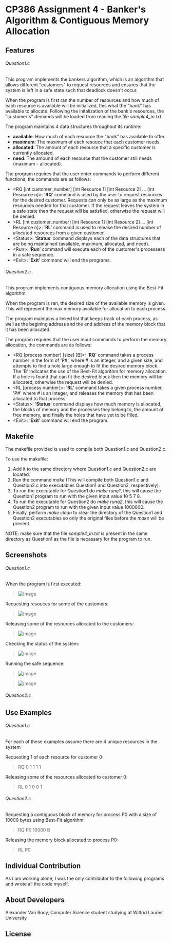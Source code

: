 # CP386 Assignment 4 - Banker's Algorithm & Contiguous Memory Allocation

## Features
###### Question1.c
This program implements the bankers algorithm, which is an algorithm that allows different "customers" to request resources and ensures that the system is left in a safe state such that deadlock doesn't occur. 

When the program is first ran the number of resources and how much of each resource is available will be initialized, this what the "bank" has available to allocate. Following the initalization of the bank's resources, the "customer's" demands will be loaded from reading the file _sample4_in.txt_. 

The program maintains 4 data structures throughout its runtime:
- **available**: How much of each resource the "bank" has available to offer.
- **maximum**: The maximum of each resouce that each customer needs.
- **allocated**: The amount of each resource that a specific customer is currently allocated.
- **need**: The amound of each resource that the customer still needs (maximum - allocated).

The program requires that the user enter commands to perform different functions, the commands are as follows:
- <RQ [int customer_number] [int Resource 1] [int Resource 2] ... [int Resource n]>: '**RQ**' command is used by the user to request resources for the desired customer. Requests can only be as large as the maximum resources needed for that customer. If the request leaves the system in a safe state then the request will be satisfied, otherwise the request will be denied.
- <RL [int customer_number] [int Resource 1] [int Resource 2] ... [int Resource n]>: ‘**RL**’ command is used to release the desired number of allocated resources from a given customer.
- \<Status\>: ‘**Status**’ command displays each of the data structures that are being maintained (available, maximum, allocated, and need).
-  \<Run\>: ‘**Run**’ command will execute each of the customer's processess in a safe sequence. 
- \<Exit\>: '**Exit**' command will end the programs.

###### Question2.c
This program implements contiguous memory allocation using the Best-Fit algorithm. 

When the program is ran, the desired size of the available memory is given. This will represent the max memory available for allocation to each process.

The program maintains a linked list that keeps track of each process, as well as the begining address and the end address of the memory block that it has been allocated.

The program requires that the user input commands to perform the memory allocation, the commands are as follows:
- <RQ [process number] [size] [B]>: '**RQ**' command takes a process number in the form of 'P#', where # is an integer, and a given size, and attempts to find a hole large enough to fit the desired memory block. The 'B' indicates the use of the Best-Fit algorithm for memory allocation. If a hole is found that can fit the desired block then the memory will be allocated, otherwise the request will be denied.
- <RL [process number]>: '**RL**' command takes a given process number, 'P#' where # is an integer, and releases the memory that has been allocated to that process.
- \<Status\>: '**Status**' command displays how much memory is allocated, the blocks of memory and the processes they belong to, the amount of free memory, and finally the holes that have yet to be filled.
- \<Exit\>: '**Exit**' command will end the program.

## Makefile
The makefile provided is used to compile both Question1.c and Question2.c.

To use the makefile: 
1. Add it to the same directory where Question1.c and Question2.c are located.
2. Run the command _make_ (This will compile both Question1.c and Question2.c into executables Question1 and Question2, respectively).
3. To run the executable for Question1 do _make runq1_, this will cause the Question1 program to run with the given input value 10 5 7 8.
4. To run the executable for Question2 do _make runq2_, this will cause the Question2 program to run with the given input value 1000000.
5. Finally, perform _make clean_ to clear the directory of the Question1 and Question2 executables so only the original files before the _make_ will be present.

NOTE: make sure that the file _sample4_in.txt_ is present in the same directory as Question1 as the file is necassary for the program to run.

## Screenshots
###### Question1.c
When the program is first executed:
>![image](https://user-images.githubusercontent.com/96751896/160735890-34abc80f-dc35-4c85-b958-e4debad53319.png)

Requesting resouces for some of the customers:
>![image](https://user-images.githubusercontent.com/96751896/160736147-28ec4e5c-1c8b-47cd-83c1-1bb914f468d7.png)

Releasing some of the resources allocated to the customers:
>![image](https://user-images.githubusercontent.com/96751896/160736444-0ec39a48-a574-4ad1-8d3c-531800d9840b.png)

Checking the status of the system:
>![image](https://user-images.githubusercontent.com/96751896/160736744-b0d7c3b7-f315-4a06-97ad-6c3d61aeb853.png)

Running the safe sequence:
>![image](https://user-images.githubusercontent.com/96751896/160736811-017c6273-a7a2-4481-8133-cb98ff796aab.png)

>![image](https://user-images.githubusercontent.com/96751896/160736930-849a44b9-2799-4d63-9a39-e48d36bc94ff.png)

###### Question2.c

## Use Examples
###### Question1.c
For each of these examples assume there are 4 unique resources in the system

Requesting 1 of each resource for customer 0:
> RQ 0 1 1 1 1

Releasing some of the resources allocated to customer 0:
> RL 0 1 0 0 1

###### Question2.c
Requesting a contiguous block of memory for process P0 with a size of 10000 bytes using Best-Fit algorithm:
> RQ P0 10000 B

Releasing the memory block allocated to process P0:
> RL P0

## Individual Contribution
As I am working alone, I was the only contributor to the following programs and wrote all the code myself.

## About Developers
Alexander Van Rooy, Computer Science student studying at Wilfrid Laurier University

## License
